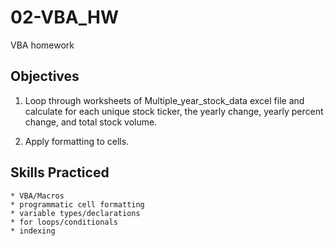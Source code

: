 # 02-VBA_HW

VBA homework

## Objectives

 1. Loop through worksheets of Multiple_year_stock_data excel file and calculate for each unique stock ticker, the yearly change, yearly percent change, and total stock volume.

 2. Apply formatting to cells.

## Skills Practiced

    * VBA/Macros
    * programmatic cell formatting
    * variable types/declarations
    * for loops/conditionals
    * indexing
